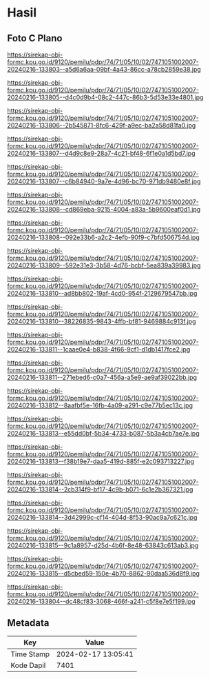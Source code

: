 # Hasil

## Foto C Plano

https://sirekap-obj-formc.kpu.go.id/9120/pemilu/pdpr/74/71/05/10/02/7471051002007-20240216-133803--a5d6a6aa-09bf-4a43-86cc-a78cb2859e38.jpg

https://sirekap-obj-formc.kpu.go.id/9120/pemilu/pdpr/74/71/05/10/02/7471051002007-20240216-133805--d4c0d9b4-08c2-447c-86b3-5d53e33e4801.jpg

https://sirekap-obj-formc.kpu.go.id/9120/pemilu/pdpr/74/71/05/10/02/7471051002007-20240216-133806--2b545871-8fc6-429f-a9ec-ba2a58d81fa0.jpg

https://sirekap-obj-formc.kpu.go.id/9120/pemilu/pdpr/74/71/05/10/02/7471051002007-20240216-133807--d4d9c8e9-28a7-4c21-bf48-6f1e0a1d5bd7.jpg

https://sirekap-obj-formc.kpu.go.id/9120/pemilu/pdpr/74/71/05/10/02/7471051002007-20240216-133807--c6b84940-9a7e-4d96-bc70-971db9480e8f.jpg

https://sirekap-obj-formc.kpu.go.id/9120/pemilu/pdpr/74/71/05/10/02/7471051002007-20240216-133808--cd869eba-9215-4004-a83a-5b9600eaf0d1.jpg

https://sirekap-obj-formc.kpu.go.id/9120/pemilu/pdpr/74/71/05/10/02/7471051002007-20240216-133808--092e33b6-a2c2-4efb-90f9-c7bfd506754d.jpg

https://sirekap-obj-formc.kpu.go.id/9120/pemilu/pdpr/74/71/05/10/02/7471051002007-20240216-133809--592e31e3-3b58-4d76-bcbf-5ea839a39983.jpg

https://sirekap-obj-formc.kpu.go.id/9120/pemilu/pdpr/74/71/05/10/02/7471051002007-20240216-133810--ad8bb802-19af-4cd0-954f-2129679547bb.jpg

https://sirekap-obj-formc.kpu.go.id/9120/pemilu/pdpr/74/71/05/10/02/7471051002007-20240216-133810--38226835-9843-4ffb-bf81-9469884c913f.jpg

https://sirekap-obj-formc.kpu.go.id/9120/pemilu/pdpr/74/71/05/10/02/7471051002007-20240216-133811--1caae0e4-b838-4f66-9cf1-d1db1417fce2.jpg

https://sirekap-obj-formc.kpu.go.id/9120/pemilu/pdpr/74/71/05/10/02/7471051002007-20240216-133811--271ebed6-c0a7-456a-a5e9-ae9af39022bb.jpg

https://sirekap-obj-formc.kpu.go.id/9120/pemilu/pdpr/74/71/05/10/02/7471051002007-20240216-133812--8aafbf5e-16fb-4a09-a291-c9e77b5ec13c.jpg

https://sirekap-obj-formc.kpu.go.id/9120/pemilu/pdpr/74/71/05/10/02/7471051002007-20240216-133813--e55dd0bf-5b34-4733-b087-5b3a4cb7ae7e.jpg

https://sirekap-obj-formc.kpu.go.id/9120/pemilu/pdpr/74/71/05/10/02/7471051002007-20240216-133813--f38b19e7-daa5-419d-885f-e2c093713227.jpg

https://sirekap-obj-formc.kpu.go.id/9120/pemilu/pdpr/74/71/05/10/02/7471051002007-20240216-133814--2cb314f9-bf17-4c9b-b071-6c1e2b367321.jpg

https://sirekap-obj-formc.kpu.go.id/9120/pemilu/pdpr/74/71/05/10/02/7471051002007-20240216-133814--3d42999c-cf14-404d-8f53-90ac9a7c621c.jpg

https://sirekap-obj-formc.kpu.go.id/9120/pemilu/pdpr/74/71/05/10/02/7471051002007-20240216-133815--9c1a8957-d25d-4b6f-8e48-63843c613ab3.jpg

https://sirekap-obj-formc.kpu.go.id/9120/pemilu/pdpr/74/71/05/10/02/7471051002007-20240216-133815--d5cbed59-150e-4b70-8862-90daa536d8f9.jpg

https://sirekap-obj-formc.kpu.go.id/9120/pemilu/pdpr/74/71/05/10/02/7471051002007-20240216-133804--dc48cf83-3068-466f-a241-c5f8e7e5f199.jpg


## Metadata

| Key        | Value               |
| ---------- | ------------------- |
| Time Stamp | 2024-02-17 13:05:41 |
| Kode Dapil | 7401                |



